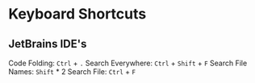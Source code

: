 # Keyboard Shortcuts

## JetBrains IDE's

Code Folding: `Ctrl` + `.`
Search Everywhere: `Ctrl` + `Shift` + `F`
Search File Names: `Shift` * 2
Search File: `Ctrl` + `F`
